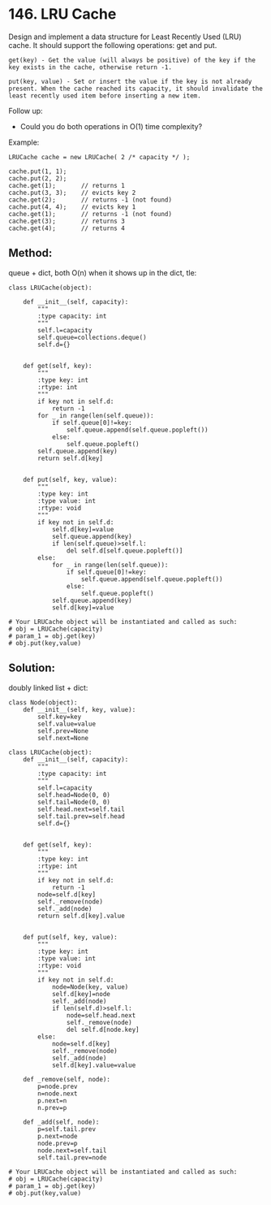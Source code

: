 # 146. LRU Cache

Design and implement a data structure for Least Recently Used (LRU) cache. It should support the following operations: get and put.

    get(key) - Get the value (will always be positive) of the key if the key exists in the cache, otherwise return -1.

    put(key, value) - Set or insert the value if the key is not already present. When the cache reached its capacity, it should invalidate the least recently used item before inserting a new item.

Follow up:
- Could you do both operations in O(1) time complexity?

Example:

    LRUCache cache = new LRUCache( 2 /* capacity */ );
    
    cache.put(1, 1);
    cache.put(2, 2);
    cache.get(1);       // returns 1
    cache.put(3, 3);    // evicts key 2
    cache.get(2);       // returns -1 (not found)
    cache.put(4, 4);    // evicts key 1
    cache.get(1);       // returns -1 (not found)
    cache.get(3);       // returns 3
    cache.get(4);       // returns 4
    
## Method:

queue + dict, both O(n) when it shows up in the dict, tle:

    class LRUCache(object):
    
        def __init__(self, capacity):
            """
            :type capacity: int
            """
            self.l=capacity
            self.queue=collections.deque()
            self.d={}
            
    
        def get(self, key):
            """
            :type key: int
            :rtype: int
            """
            if key not in self.d:
                return -1
            for _ in range(len(self.queue)):
                if self.queue[0]!=key:
                    self.queue.append(self.queue.popleft())
                else:
                    self.queue.popleft()
            self.queue.append(key)
            return self.d[key]
            
    
        def put(self, key, value):
            """
            :type key: int
            :type value: int
            :rtype: void
            """
            if key not in self.d:
                self.d[key]=value
                self.queue.append(key)
                if len(self.queue)>self.l:
                    del self.d[self.queue.popleft()]
            else:
                for _ in range(len(self.queue)):
                    if self.queue[0]!=key:
                        self.queue.append(self.queue.popleft())
                    else:
                        self.queue.popleft()
                self.queue.append(key)
                self.d[key]=value
    
    # Your LRUCache object will be instantiated and called as such:
    # obj = LRUCache(capacity)
    # param_1 = obj.get(key)
    # obj.put(key,value)
    
## Solution:

doubly linked list + dict:

    class Node(object):
        def __init__(self, key, value):
            self.key=key
            self.value=value
            self.prev=None
            self.next=None
    
    class LRUCache(object):
        def __init__(self, capacity):
            """
            :type capacity: int
            """
            self.l=capacity
            self.head=Node(0, 0)
            self.tail=Node(0, 0)
            self.head.next=self.tail
            self.tail.prev=self.head
            self.d={}
            
    
        def get(self, key):
            """
            :type key: int
            :rtype: int
            """
            if key not in self.d:
                return -1
            node=self.d[key]
            self._remove(node)
            self._add(node)
            return self.d[key].value
            
    
        def put(self, key, value):
            """
            :type key: int
            :type value: int
            :rtype: void
            """
            if key not in self.d:
                node=Node(key, value)
                self.d[key]=node
                self._add(node)
                if len(self.d)>self.l:
                    node=self.head.next
                    self._remove(node)
                    del self.d[node.key]
            else:
                node=self.d[key]
                self._remove(node)
                self._add(node)
                self.d[key].value=value
                
        def _remove(self, node):
            p=node.prev
            n=node.next
            p.next=n
            n.prev=p
    
        def _add(self, node):
            p=self.tail.prev
            p.next=node
            node.prev=p
            node.next=self.tail
            self.tail.prev=node
    
    # Your LRUCache object will be instantiated and called as such:
    # obj = LRUCache(capacity)
    # param_1 = obj.get(key)
    # obj.put(key,value)